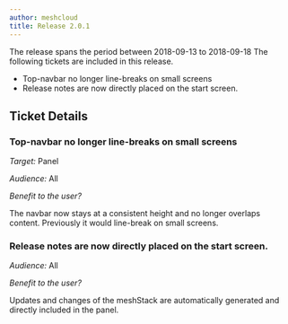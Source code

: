 ```yaml
---
author: meshcloud
title: Release 2.0.1
---
```


The release spans the period between 2018-09-13 to 2018-09-18
The following tickets are included in this release.
* Top-navbar no longer line-breaks on small screens
* Release notes are now directly placed on the start screen.
<!--truncate-->

## Ticket Details
### Top-navbar no longer line-breaks on small screens
*Target:* Panel

*Audience:* All

*Benefit to the user?*

The navbar now stays at a consistent height and no longer overlaps content. Previously it would line-break on small screens.

### Release notes are now directly placed on the start screen.
*Audience:* All

*Benefit to the user?*

Updates and changes of the meshStack are automatically generated and directly included in the panel.

